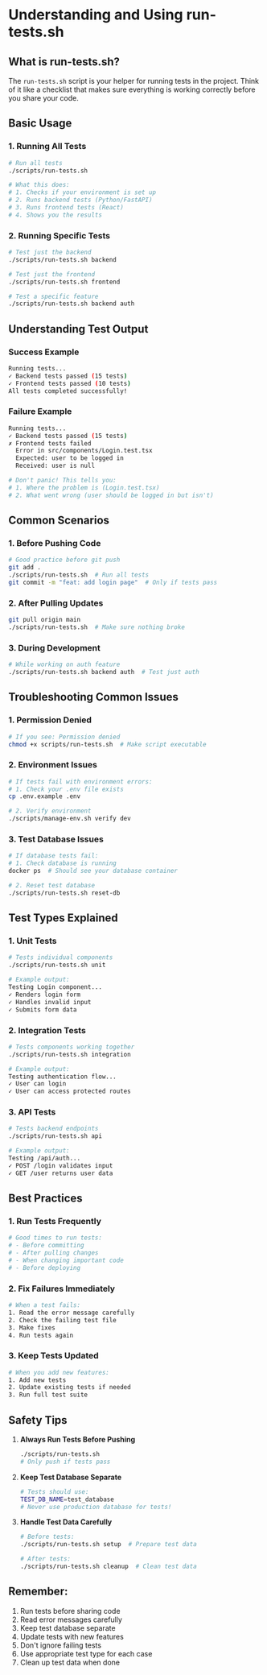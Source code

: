 # Understanding and Using run-tests.sh

## What is run-tests.sh?
The `run-tests.sh` script is your helper for running tests in the project. Think of it like a checklist that makes sure everything is working correctly before you share your code.

## Basic Usage

### 1. Running All Tests
```bash
# Run all tests
./scripts/run-tests.sh

# What this does:
# 1. Checks if your environment is set up
# 2. Runs backend tests (Python/FastAPI)
# 3. Runs frontend tests (React)
# 4. Shows you the results
```

### 2. Running Specific Tests
```bash
# Test just the backend
./scripts/run-tests.sh backend

# Test just the frontend
./scripts/run-tests.sh frontend

# Test a specific feature
./scripts/run-tests.sh backend auth
```

## Understanding Test Output

### Success Example
```bash
Running tests...
✓ Backend tests passed (15 tests)
✓ Frontend tests passed (10 tests)
All tests completed successfully!
```

### Failure Example
```bash
Running tests...
✓ Backend tests passed (15 tests)
✗ Frontend tests failed
  Error in src/components/Login.test.tsx
  Expected: user to be logged in
  Received: user is null

# Don't panic! This tells you:
# 1. Where the problem is (Login.test.tsx)
# 2. What went wrong (user should be logged in but isn't)
```

## Common Scenarios

### 1. Before Pushing Code
```bash
# Good practice before git push
git add .
./scripts/run-tests.sh  # Run all tests
git commit -m "feat: add login page"  # Only if tests pass
```

### 2. After Pulling Updates
```bash
git pull origin main
./scripts/run-tests.sh  # Make sure nothing broke
```

### 3. During Development
```bash
# While working on auth feature
./scripts/run-tests.sh backend auth  # Test just auth
```

## Troubleshooting Common Issues

### 1. Permission Denied
```bash
# If you see: Permission denied
chmod +x scripts/run-tests.sh  # Make script executable
```

### 2. Environment Issues
```bash
# If tests fail with environment errors:
# 1. Check your .env file exists
cp .env.example .env

# 2. Verify environment
./scripts/manage-env.sh verify dev
```

### 3. Test Database Issues
```bash
# If database tests fail:
# 1. Check database is running
docker ps  # Should see your database container

# 2. Reset test database
./scripts/run-tests.sh reset-db
```

## Test Types Explained

### 1. Unit Tests
```bash
# Tests individual components
./scripts/run-tests.sh unit

# Example output:
Testing Login component...
✓ Renders login form
✓ Handles invalid input
✓ Submits form data
```

### 2. Integration Tests
```bash
# Tests components working together
./scripts/run-tests.sh integration

# Example output:
Testing authentication flow...
✓ User can login
✓ User can access protected routes
```

### 3. API Tests
```bash
# Tests backend endpoints
./scripts/run-tests.sh api

# Example output:
Testing /api/auth...
✓ POST /login validates input
✓ GET /user returns user data
```

## Best Practices

### 1. Run Tests Frequently
```bash
# Good times to run tests:
# - Before committing
# - After pulling changes
# - When changing important code
# - Before deploying
```

### 2. Fix Failures Immediately
```bash
# When a test fails:
1. Read the error message carefully
2. Check the failing test file
3. Make fixes
4. Run tests again
```

### 3. Keep Tests Updated
```bash
# When you add new features:
1. Add new tests
2. Update existing tests if needed
3. Run full test suite
```

## Safety Tips

1. **Always Run Tests Before Pushing**
   ```bash
   ./scripts/run-tests.sh
   # Only push if tests pass
   ```

2. **Keep Test Database Separate**
   ```bash
   # Tests should use:
   TEST_DB_NAME=test_database
   # Never use production database for tests!
   ```

3. **Handle Test Data Carefully**
   ```bash
   # Before tests:
   ./scripts/run-tests.sh setup  # Prepare test data
   
   # After tests:
   ./scripts/run-tests.sh cleanup  # Clean test data
   ```

## Remember:
1. Run tests before sharing code
2. Read error messages carefully
3. Keep test database separate
4. Update tests with new features
5. Don't ignore failing tests
6. Use appropriate test type for each case
7. Clean up test data when done 